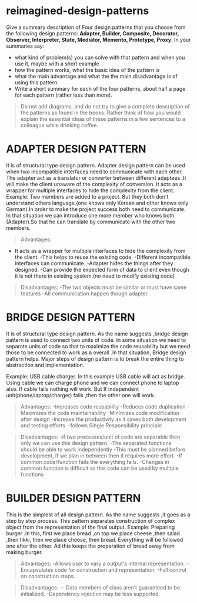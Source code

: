 # reimagined-design-patterns

Give a summary description of Four design patterns that you choose from the following design patterns: **Adapter,  Builder, Composite, Decorator, Observer, Interpreter, State, Mediator, Memento, Prototype, Proxy**. In your summaries say:

- what kind of problem(s) you can solve with that pattern and when you use it, maybe with a short example
- how the pattern works, what the basic idea of the pattern is
- what the main advantage and what the the main disadvantage is of using this pattern
- Write a short summary for each of the four patterns, about half a page for each pattern (rather less than more). 

> Do not add diagrams, and do not try to give a complete description of the patterns as found in the books. Rather think of how you would explain the essential ideas of these patterns in a few sentences to a colleague while drinking coffee.

# ADAPTER DESIGN PATTERN
It is of structural type design pattern. Adapter design pattern can be used when two incompatible interfaces need to communicate with each other.  The adapter act as a translator or converter between different adaptees .It will make the client unaware of the complexity of conversion. It acts as a wrapper for multiple interfaces to hide the complexity from the client.
Example: Two members are added to a project. But they both don't understand others language.(one knows only Korean and other knows only German).In order to make the project success both need to communicate.
In that situation we can introduce one more member who knows both (Adapter).So that he can translate by communicate with the other two members.
> Advantages:
- It acts as a wrapper for multiple interfaces to hide the complexity from the client.
-This helps to reuse the existing code.
-Different incompatible interfaces can communicate.
-Adapter hides the things after they designed.
-Can provide the expected form of data to client even though it is not there in existing system.(no need to modify existing code)
> Disadvantages:
-The two objects must be similar or must have same features
-All communication happen though adapter.

# BRIDGE DESIGN PATTERN
It is of structural type design pattern. As the name suggests ,bridge design pattern is used to connect two units of code. In some situation we need to separate units of code so that to maximize the code reusability but we need those to be connected to work as a overall .In that situation, Bridge design pattern helps. Major steps of design pattern is to break the entire thing to abstraction and implementation.

Example: USB cable charger. In this example USB cable will act as bridge. Using cable we can charge phone and we can connect phone to laptop also. If cable fails nothing will work. But If independent unit(phone/laptop/charger) fails ,then the other one will work.
> Advantages:
-Increases code reusability
-Reduces code duplication
-Maximizes the code maintainability
-Minimizes code modification after design
-Increase the productivity as it saves both development and testing efforts 
-follows Single Responsibility principle

> Disadvantages:
-if two processes/unit of code are separable then only we can use this design pattern.
-The separated functions should be able to work independently
-This must be planned before development, if we plan in between then it requires more effort.
-If common code/function fails the everything fails.
-Changes in common function is difficult as this code can be used by multiple functions

# BUILDER DESIGN PATTERN
This is the simplest of all design pattern. As the name suggests ,it goes as a step by step process. This pattern separates construction of complex object from the representation of the final output.
Example: Preparing burger .In this, first we place bread ,on top we place cheese ,then salad ,then tikki, then we place cheese, then bread. Everything will be followed one after the other. Ad this keeps the preparation of bread away from making burger.

> Advantages:
-Allows user to vary a output's internal representation.
-Encapsulates code for construction and representation.
-Full control on construction steps.

> Disadvantages:
-- Data members of class aren’t guaranteed to be initialized.
-Dependency injection may be less supported.

